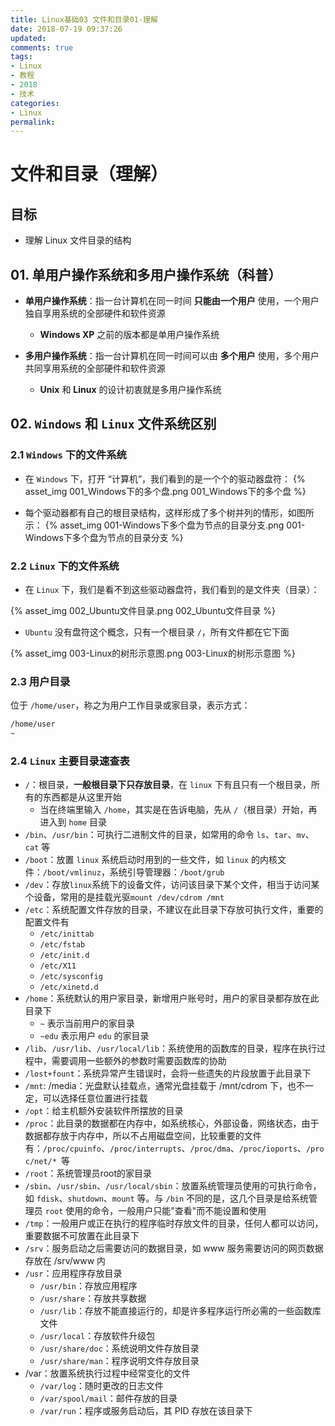 ```yaml
---
title: Linux基础03 文件和目录01-理解
date: 2018-07-19 09:37:26
updated: 
comments: true	
tags: 
- Linux 
- 教程 
- 2018 
- 技术
categories:	
- Linux	
permalink:
---
```

# 文件和目录（理解）

## 目标

* 理解 Linux 文件目录的结构

## 01. 单用户操作系统和多用户操作系统（科普）

* **单用户操作系统**：指一台计算机在同一时间 **只能由一个用户** 使用，一个用户独自享用系统的全部硬件和软件资源
    * **Windows XP** 之前的版本都是单用户操作系统
    
* **多用户操作系统**：指一台计算机在同一时间可以由 **多个用户** 使用，多个用户共同享用系统的全部硬件和软件资源
    * **Unix** 和 **Linux** 的设计初衷就是多用户操作系统

## 02. `Windows` 和 `Linux` 文件系统区别

### 2.1 `Windows` 下的文件系统

* 在 `Windows` 下，打开 “计算机”，我们看到的是一个个的驱动器盘符：
{% asset_img 001_Windows下的多个盘.png 001_Windows下的多个盘 %}

* 每个驱动器都有自己的根目录结构，这样形成了多个树并列的情形，如图所示：
{% asset_img 001-Windows下多个盘为节点的目录分支.png 001-Windows下多个盘为节点的目录分支 %}

### 2.2 `Linux` 下的文件系统

* 在 `Linux` 下，我们是看不到这些驱动器盘符，我们看到的是文件夹（目录）：

{% asset_img 002_Ubuntu文件目录.png 002_Ubuntu文件目录 %}

* `Ubuntu` 没有盘符这个概念，只有一个根目录 `/`，所有文件都在它下面

{% asset_img  003-Linux的树形示意图.png 003-Linux的树形示意图 %}


### 2.3 用户目录

位于 `/home/user`，称之为用户工作目录或家目录，表示方式：

```bash
/home/user
~
```

### 2.4 `Linux` 主要目录速查表

* `/`：根目录，**一般根目录下只存放目录**，在 `linux` 下有且只有一个根目录，所有的东西都是从这里开始
    * 当在终端里输入 `/home`，其实是在告诉电脑，先从 `/`（根目录）开始，再进入到 `home` 目录
* `/bin`、`/usr/bin`：可执行二进制文件的目录，如常用的命令 `ls`、`tar`、`mv`、`cat` 等
* `/boot`：放置 `linux` 系统启动时用到的一些文件，如 `linux` 的内核文件：`/boot/vmlinuz`，系统引导管理器：`/boot/grub`
* `/dev`：存放`linux`系统下的设备文件，访问该目录下某个文件，相当于访问某个设备，常用的是挂载光驱`mount /dev/cdrom /mnt`
* `/etc`：系统配置文件存放的目录，不建议在此目录下存放可执行文件，重要的配置文件有 
    * `/etc/inittab`
    * `/etc/fstab`
    * `/etc/init.d`
    * `/etc/X11`
    * `/etc/sysconfig`
    * `/etc/xinetd.d`
* `/home`：系统默认的用户家目录，新增用户账号时，用户的家目录都存放在此目录下
    * `~` 表示当前用户的家目录
    * `~edu` 表示用户 `edu` 的家目录
* `/lib`、`/usr/lib`、`/usr/local/lib`：系统使用的函数库的目录，程序在执行过程中，需要调用一些额外的参数时需要函数库的协助
* `/lost+fount`：系统异常产生错误时，会将一些遗失的片段放置于此目录下
* `/mnt`: /media：光盘默认挂载点，通常光盘挂载于 /mnt/cdrom 下，也不一定，可以选择任意位置进行挂载
* `/opt`：给主机额外安装软件所摆放的目录
* `/proc`：此目录的数据都在内存中，如系统核心，外部设备，网络状态，由于数据都存放于内存中，所以不占用磁盘空间，比较重要的文件有：`/proc/cpuinfo`、`/proc/interrupts`、`/proc/dma`、`/proc/ioports`、`/proc/net/* `等
* `/root`：系统管理员root的家目录
* `/sbin`、`/usr/sbin`、`/usr/local/sbin`：放置系统管理员使用的可执行命令，如 `fdisk`、`shutdown`、`mount` 等。与 `/bin` 不同的是，这几个目录是给系统管理员 `root` 使用的命令，一般用户只能"查看"而不能设置和使用
* `/tmp`：一般用户或正在执行的程序临时存放文件的目录，任何人都可以访问，重要数据不可放置在此目录下
* `/srv`：服务启动之后需要访问的数据目录，如 www 服务需要访问的网页数据存放在 /srv/www 内
* `/usr`：应用程序存放目录
    * `/usr/bin`：存放应用程序
    * `/usr/share`：存放共享数据
    * `/usr/lib`：存放不能直接运行的，却是许多程序运行所必需的一些函数库文件
    * `/usr/local`：存放软件升级包
    * `/usr/share/doc`：系统说明文件存放目录
    * `/usr/share/man`：程序说明文件存放目录
* /var：放置系统执行过程中经常变化的文件
    * `/var/log`：随时更改的日志文件 
    * `/var/spool/mail`：邮件存放的目录
    * `/var/run`：程序或服务启动后，其 PID 存放在该目录下

